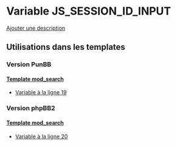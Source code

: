 # Variable JS_SESSION_ID_INPUT
[Ajouter une description](https://fa-tvars.appspot.com/var/JS_SESSION_ID_INPUT)

## Utilisations dans les templates

### Version PunBB

#### [Template mod_search](punbb/mod_search.md#readme)
* [Variable &agrave; la ligne 19](../punbb/mod_search.tpl#L19)

### Version phpBB2

#### [Template mod_search](subsilver/mod_search.md#readme)
* [Variable &agrave; la ligne 20](../subsilver/mod_search.tpl#L20)